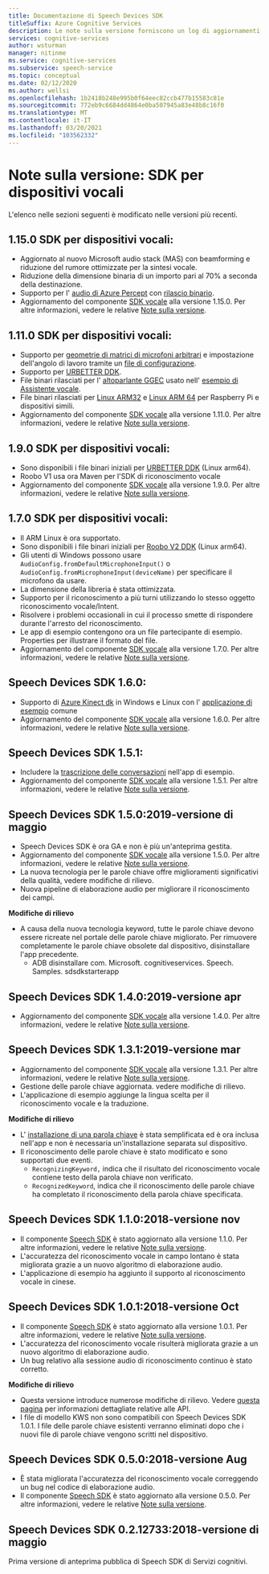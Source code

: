 ```yaml
---
title: Documentazione di Speech Devices SDK
titleSuffix: Azure Cognitive Services
description: Le note sulla versione forniscono un log di aggiornamenti, miglioramenti, correzioni di bug e modifiche all'SDK per i dispositivi vocali. Questo articolo è stato aggiornato a ogni versione di Speech Devices SDK.
services: cognitive-services
author: wsturman
manager: nitinme
ms.service: cognitive-services
ms.subservice: speech-service
ms.topic: conceptual
ms.date: 02/12/2020
ms.author: wellsi
ms.openlocfilehash: 1b2418b248e995b0f64eec82ccb477b15583c81e
ms.sourcegitcommit: 772eb9c6684dd4864e0ba507945a83e48b8c16f0
ms.translationtype: MT
ms.contentlocale: it-IT
ms.lasthandoff: 03/20/2021
ms.locfileid: "103562332"
---
```

# <a name="release-notes-speech-devices-sdk"></a>Note sulla versione: SDK per dispositivi vocali

L'elenco nelle sezioni seguenti è modificato nelle versioni più recenti.

## <a name="speech-devices-sdk-1150"></a>1.15.0 SDK per dispositivi vocali:

- Aggiornato al nuovo Microsoft audio stack (MAS) con beamforming e riduzione del rumore ottimizzate per la sintesi vocale.
- Riduzione della dimensione binaria di un importo pari al 70% a seconda della destinazione.
- Supporto per l' [audio di Azure Percept](https://docs.microsoft.com/azure/azure-percept/overview-azure-percept-audio) con [rilascio binario](https://aka.ms/sdsdk-download-APAudio).
- Aggiornamento del componente [SDK vocale](./speech-sdk.md) alla versione 1.15.0. Per altre informazioni, vedere le relative [Note sulla versione](./releasenotes.md).

## <a name="speech-devices-sdk-1110"></a>1.11.0 SDK per dispositivi vocali:

- Supporto per [geometrie di matrici di microfoni arbitrari](how-to-devices-microphone-array-configuration.md) e impostazione dell'angolo di lavoro tramite un [file di configurazione](https://aka.ms/sdsdk-micarray-json).
- Supporto per [URBETTER DDK](http://www.urbetter.com/products_56/278.html).
- File binari rilasciati per l' [altoparlante GGEC](https://aka.ms/sdsdk-download-speaker) usato nell' [esempio di Assistente vocale](https://aka.ms/sdsdk-speaker).
- File binari rilasciati per [Linux ARM32](https://aka.ms/sdsdk-download-linux-arm32) e [Linux ARM 64](https://aka.ms/sdsdk-download-linux-arm64) per Raspberry Pi e dispositivi simili.
- Aggiornamento del componente [SDK vocale](./speech-sdk.md) alla versione 1.11.0. Per altre informazioni, vedere le relative [Note sulla versione](./releasenotes.md).

## <a name="speech-devices-sdk-190"></a>1.9.0 SDK per dispositivi vocali:

- Sono disponibili i file binari iniziali per [URBETTER DDK](https://aka.ms/sdsdk-download-urbetter) (Linux arm64).
- Roobo V1 usa ora Maven per l'SDK di riconoscimento vocale
- Aggiornamento del componente [SDK vocale](./speech-sdk.md) alla versione 1.9.0. Per altre informazioni, vedere le relative [Note sulla versione](./releasenotes.md).

## <a name="speech-devices-sdk-170"></a>1.7.0 SDK per dispositivi vocali:

- Il ARM Linux è ora supportato.
- Sono disponibili i file binari iniziali per [Roobo V2 DDK](https://aka.ms/sdsdk-download-roobov2) (Linux arm64).
- Gli utenti di Windows possono usare `AudioConfig.fromDefaultMicrophoneInput()` o `AudioConfig.fromMicrophoneInput(deviceName)` per specificare il microfono da usare.
- La dimensione della libreria è stata ottimizzata.
- Supporto per il riconoscimento a più turni utilizzando lo stesso oggetto riconoscimento vocale/Intent.
- Risolvere i problemi occasionali in cui il processo smette di rispondere durante l'arresto del riconoscimento.
- Le app di esempio contengono ora un file partecipante di esempio. Properties per illustrare il formato del file.
- Aggiornamento del componente [SDK vocale](./speech-sdk.md) alla versione 1.7.0. Per altre informazioni, vedere le relative [Note sulla versione](./releasenotes.md).

## <a name="speech-devices-sdk-160"></a>Speech Devices SDK 1.6.0:

- Supporto di [Azure Kinect dk](https://azure.microsoft.com/services/kinect-dk/) in Windows e Linux con l' [applicazione di esempio](./speech-devices-sdk.md) comune
- Aggiornamento del componente [SDK vocale](./speech-sdk.md) alla versione 1.6.0. Per altre informazioni, vedere le relative [Note sulla versione](./releasenotes.md).

## <a name="speech-devices-sdk-151"></a>Speech Devices SDK 1.5.1:

- Includere la [trascrizione delle conversazioni](./conversation-transcription.md) nell'app di esempio.
- Aggiornamento del componente [SDK vocale](./speech-sdk.md) alla versione 1.5.1. Per altre informazioni, vedere le relative [Note sulla versione](./releasenotes.md).

## <a name="speech-devices-sdk-150-2019-may-release"></a>Speech Devices SDK 1.5.0:2019-versione di maggio

- Speech Devices SDK è ora GA e non è più un'anteprima gestita.
- Aggiornamento del componente [SDK vocale](./speech-sdk.md) alla versione 1.5.0. Per altre informazioni, vedere le relative [Note sulla versione](./releasenotes.md).
- La nuova tecnologia per le parole chiave offre miglioramenti significativi della qualità, vedere modifiche di rilievo.
- Nuova pipeline di elaborazione audio per migliorare il riconoscimento dei campi.

**Modifiche di rilievo**

- A causa della nuova tecnologia keyword, tutte le parole chiave devono essere ricreate nel portale delle parole chiave migliorato. Per rimuovere completamente le parole chiave obsolete dal dispositivo, disinstallare l'app precedente.
  - ADB disinstallare com. Microsoft. cognitiveservices. Speech. Samples. sdsdkstarterapp

## <a name="speech-devices-sdk-140-2019-apr-release"></a>Speech Devices SDK 1.4.0:2019-versione apr

- Aggiornamento del componente [SDK vocale](./speech-sdk.md) alla versione 1.4.0. Per altre informazioni, vedere le relative [Note sulla versione](./releasenotes.md).

## <a name="speech-devices-sdk-131-2019-mar-release"></a>Speech Devices SDK 1.3.1:2019-versione mar

- Aggiornamento del componente [SDK vocale](./speech-sdk.md) alla versione 1.3.1. Per altre informazioni, vedere le relative [Note sulla versione](./releasenotes.md).
- Gestione delle parole chiave aggiornata. vedere modifiche di rilievo.
- L'applicazione di esempio aggiunge la lingua scelta per il riconoscimento vocale e la traduzione.

**Modifiche di rilievo**

- L' [installazione di una parola chiave](./custom-keyword-basics.md) è stata semplificata ed è ora inclusa nell'app e non è necessaria un'installazione separata sul dispositivo.
- Il riconoscimento delle parole chiave è stato modificato e sono supportati due eventi.
  - `RecognizingKeyword,` indica che il risultato del riconoscimento vocale contiene testo della parola chiave non verificato.
  - `RecognizedKeyword`, indica che il riconoscimento delle parole chiave ha completato il riconoscimento della parola chiave specificata.

## <a name="speech-devices-sdk-110-2018-nov-release"></a>Speech Devices SDK 1.1.0:2018-versione nov

- Il componente [Speech SDK](./speech-sdk.md) è stato aggiornato alla versione 1.1.0. Per altre informazioni, vedere le relative [Note sulla versione](./releasenotes.md).
- L'accuratezza del riconoscimento vocale in campo lontano è stata migliorata grazie a un nuovo algoritmo di elaborazione audio.
- L'applicazione di esempio ha aggiunto il supporto al riconoscimento vocale in cinese.

## <a name="speech-devices-sdk-101-2018-oct-release"></a>Speech Devices SDK 1.0.1:2018-versione Oct

- Il componente [Speech SDK](./speech-sdk.md) è stato aggiornato alla versione 1.0.1. Per altre informazioni, vedere le relative [Note sulla versione](./releasenotes.md).
- L'accuratezza del riconoscimento vocale risulterà migliorata grazie a un nuovo algoritmo di elaborazione audio.
- Un bug relativo alla sessione audio di riconoscimento continuo è stato corretto.

**Modifiche di rilievo**

- Questa versione introduce numerose modifiche di rilievo. Vedere [questa pagina](https://aka.ms/csspeech/breakingchanges_1_0_0) per informazioni dettagliate relative alle API.
- I file di modello KWS non sono compatibili con Speech Devices SDK 1.0.1. I file delle parole chiave esistenti verranno eliminati dopo che i nuovi file di parole chiave vengono scritti nel dispositivo.

## <a name="speech-devices-sdk-050-2018-aug-release"></a>Speech Devices SDK 0.5.0:2018-versione Aug

- È stata migliorata l'accuratezza del riconoscimento vocale correggendo un bug nel codice di elaborazione audio.
- Il componente [Speech SDK](./speech-sdk.md) è stato aggiornato alla versione 0.5.0. Per altre informazioni, vedere le relative [Note sulla versione](releasenotes.md#cognitive-services-speech-sdk-050-2018-july-release).

## <a name="speech-devices-sdk-0212733-2018-may-release"></a>Speech Devices SDK 0.2.12733:2018-versione di maggio

Prima versione di anteprima pubblica di Speech SDK di Servizi cognitivi.